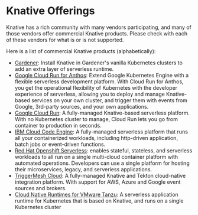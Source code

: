 # Knative Offerings

Knative has a rich community with many vendors participating, and many of those
vendors offer commercial Knative products.  Please check with each of these
vendors for what is or is not supported.

<!-- TODO: Talk about criteria for inclusion here?  a la Conformance -->

Here is a list of commercial Knative products (alphabetically):

- [Gardener](https://gardener.cloud/docs/tutorials/knative-install/): Install Knative in Gardener's vanilla Kubernetes clusters to add an extra layer of serverless runtime.
- [Google Cloud Run for Anthos](https://cloud.google.com/run/docs/gke/setup): Extend Google Kubernetes Engine with a flexible serverless development platform. With Cloud Run for Anthos, you get the operational flexibility of Kubernetes with the developer experience of serverless, allowing you to deploy and manage Knative-based services on your own cluster, and trigger them with events from Google, 3rd-party sources, and your own applications.
- [Google Cloud Run](https://cloud.google.com/run/docs/setup): A fully-managed Knative-based serverless platform. With no Kubernetes cluster to manage, Cloud Run lets you go from container to production in seconds.
- [IBM Cloud Code Engine](https://cloud.ibm.com/codeengine): A fully-managed serverless platform that runs all your containerized workloads, including http-driven application, batch jobs or event-driven functions.
- [Red Hat Openshift Serverless](https://docs.openshift.com/container-platform/4.7/serverless/serverless-getting-started.html): enables stateful, stateless, and serverless workloads to all run on a single multi-cloud container platform with automated operations. Developers can use a single platform for hosting their microservices, legacy, and serverless applications.
- [TriggerMesh Cloud](https://cloud.triggermesh.io): A fully-managed Knative and Tekton cloud-native integration platform. With support for AWS, Azure and Google event sources and brokers.
- [Cloud Native Runtimes for VMware Tanzu](https://docs.vmware.com/en/Cloud-Native-Runtimes-for-VMware-Tanzu/0.2/tanzu-cloud-native-runtimes-02/GUID-serverless-overview.html): A serverless application runtime for Kubernetes that is based on Knative, and runs on a single Kubernetes cluster

<!-- TODO: In which category do we put SAP/Kyma? -->

<!-- TODO(you!): Add a new section if your project builds ON Knative (vs. offering it directly)  -->
